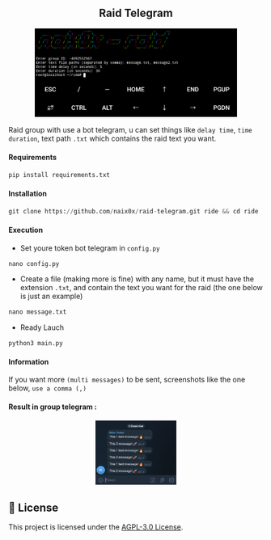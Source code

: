 <h2 align="center">Raid Telegram</h1>

<p align="center">
    <img width="400" src="screenshot/console/Console.png" alt="Console">
</p>


Raid group with use a bot telegram, u can set things like `delay time`, `time duration`, text path `.txt` which contains the raid text you want.

#### Requirements

```python
pip install requirements.txt
```

#### Installation

```python
git clone https://github.com/naix0x/raid-telegram.git ride && cd ride
```

#### Execution

- Set youre token bot telegram in `config.py`

```python
nano config.py
```
- Create a file (making more is fine) with any name, but it must have the extension `.txt`, and contain the text you want for the raid (the one below is just an example)

```python
nano message.txt
```

- Ready Lauch

```python
python3 main.py
```

#### Information

If you want more `(multi messages)` to be sent, screenshots like the one below, `use a comma (,)`

#### Result in group telegram :

<center><img src="screenshot/console/Telegram.png" width=160></center>


## 📝 License

This project is licensed under the [AGPL-3.0 License](https://github.com/naix0x/raid-telegram/blob/main/LICENSE).

